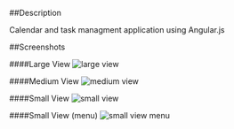 
##Description

Calendar and task managment application using Angular.js

##Screenshots

####Large View
![large view](https://cloud.githubusercontent.com/assets/14948067/18538528/7ba98956-7ad4-11e6-9026-3660bf9719c1.png)

####Medium View
![medium view](https://cloud.githubusercontent.com/assets/14948067/18538529/7ba9f85a-7ad4-11e6-8aa3-b0832264909c.png)

####Small View
![small view](https://cloud.githubusercontent.com/assets/14948067/18538531/7bac3322-7ad4-11e6-9c53-05ff83dad3f5.png)

####Small View (menu)
![small view menu](https://cloud.githubusercontent.com/assets/14948067/18538530/7baa0278-7ad4-11e6-8803-f3771c4ce3c7.png)
